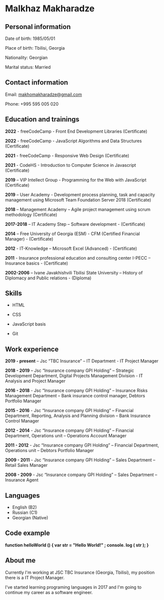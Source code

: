 # Malkhaz Makharadze


## Personal information

Date of birth: 1985/05/01

Place of birth: Tbilisi, Georgia

Nationality: Georgian

Marital status: Married


## Contact information

Email: makhomakharadze@gmail.com

Phone: +995 595 005 020


## Education and trainings

**2022** - freeCodeCamp - Front End Development Libraries (Certificate)

**2022** - freeCodeCamp - JavaScript Algorithms and Data Structures (Certificate)

**2021** - freeCodeCamp - Responsive Web Design (Certificate)

**2021** - CodeHS - Introduction to Computer Science in Javascript (Certificate)

**2019** – VIP Intellect Group - Programming for the Web with JavaScript (Certificate)

**2019** – User Academy - Development process planning, task and capacity management using Microsoft Team Foundation Server 2018 (Certificate)

**2018** – Management Academy – Agile project management using scrum methodology (Certificate)

**2017-2018** – IT Academy Step – Software development - (Certificate)

**2014** – Free University of Georgia (ESM) - CFM (Certified Financial Manager) - (Certificate)

**2012** -  IT-Knowledge – Microsoft Excel (Advanced) - (Certificate)

**2011** - Insurance professional education and consulting center 
I-PECC – Insurance basics - (Certificate)

**2002-2006** – Ivane Javakhishvili Tbilisi State University – History of Diplomacy and Public relations - (Diploma)


## Skills

- HTML

- CSS

- JavaScript basis

- Git
  

## Work experience

**2019 - present** – Jsc “TBC Insurance” – IT Department - IT Project Manager

**2018 - 2019** – Jsc “Insurance company GPI Holding” – Strategic Development Department, Digital Projects Management Division - IT Analysis and Project Manager

**2016 - 2018** - Jsc “Insurance company GPI Holding” – Insurance Risks Management Department – Bank insurance control manager, Debtors Portfolio Manager

**2015 - 2016** - Jsc “Insurance company GPI Holding” – Financial Department, Reporting, Analysis and Planning division – Bank Insurance Control Manager

**2012 - 2014** - Jsc “Insurance company GPI Holding” – Financial Department, Operations unit – Operations Account Manager

**2011 - 2012** - Jsc “Insurance company GPI Holding” – Financial Department, Operations unit – Debtors Portfolio Manager

**2009 - 2011** - Jsc “Insurance company GPI Holding” – Sales Department – Retail Sales Manager

**2008 - 2009** - Jsc “Insurance company GPI Holding” – Sales Department – Insurance Agent


## Languages

- English (B2)
- Russian (C1)
- Georgian (Native)


## Code example

**function helloWorld () {
  var str = "Hello World!" ;
  console. log ( str );
}**


## About me

Currently I'm working at JSC TBC Insurance (Georgia, Tbilisi), my position there is a IT Project Manager.

I've started learning programing languages in 2017 and I'm going to continue my career as a software engineer.



